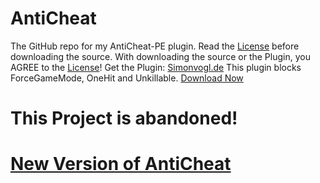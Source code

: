 # AntiCheat
The GitHub repo for my AntiCheat-PE plugin.
Read the [License](https://github.com/DarkWav/AntiCheat/blob/master/LICENSE.md) before downloading the source.
With downloading the source or the Plugin, you AGREE to the [License](https://github.com/DarkWav/AntiCheat/blob/master/LICENSE.md)!
Get the Plugin: [Simonvogl.de](http://simonvogl.de/resources/AntiCheat)
This plugin blocks ForceGameMode, OneHit and Unkillable.
[Download Now](http://simonvogl.de/resources/AntiCheat)
# This Project is abandoned!
# [New Version of AntiCheat](https://github.com/DarkWav/EAC)
